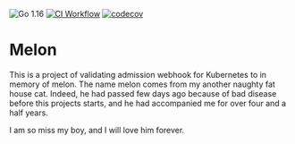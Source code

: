 ![Go 1.16](https://img.shields.io/badge/Go-v1.16-blue)
[![CI Workflow](https://github.com/toughnoah/melon/actions/workflows/test-coverage.yaml/badge.svg?branch=master)](https://github.com/toughnoah/melon/actions/workflows/test-coverage.yaml)
[![codecov](https://codecov.io/gh/toughnoah/melon/branch/master/graph/badge.svg?token=Wa1IqU4OCF)](https://codecov.io/gh/toughnoah/melon)

# Melon
This is a project of validating admission webhook for Kubernetes to in memory of melon. The name melon comes from my another naughty fat house cat. Indeed, he had passed few days ago because of bad disease before this projects starts, and he had accompanied me for over four and a half years. 

I am so miss my boy, and I will love him forever.